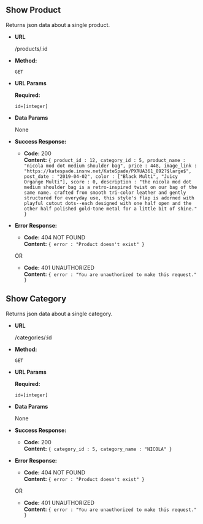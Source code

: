**Show Product**
----
  Returns json data about a single product.

* **URL**

  /products/:id

* **Method:**

  `GET`
  
*  **URL Params**

   **Required:**
 
   `id=[integer]`

* **Data Params**

  None

* **Success Response:**

  * **Code:** 200 <br />
    **Content:** `{
	product_id : 12,
	category_id : 5,
	product_name : "nicola mod dot medium shoulder bag",
	price : 448,
	image_link : "https://katespade.insnw.net/KateSpade/PXRUA361_892?$large$",
	post_date : "2019-04-02",
	color : ["Black Multi", "Juicy Organge Multi"],
	score : 0,
	description : "the nicola mod dot medium shoulder bag is a retro-inspired twist on our bag of the same name. crafted from smooth tri-color leather and gently structured for everyday use, this style's flap is adorned with playful cutout dots--each designed with one half open and the other half polished gold-tone metal for a little bit of shine."
}`
 
* **Error Response:**

  * **Code:** 404 NOT FOUND <br />
    **Content:** `{ error : "Product doesn't exist" }`

  OR

  * **Code:** 401 UNAUTHORIZED <br />
    **Content:** `{ error : "You are unauthorized to make this request." }`


**Show Category**
----
  Returns json data about a single category.

* **URL**

  /categories/:id

* **Method:**

  `GET`
  
*  **URL Params**

   **Required:**
 
   `id=[integer]`

* **Data Params**

  None

* **Success Response:**

  * **Code:** 200 <br />
    **Content:** `{	category_id : 5, category_name : "NICOLA" }`
 
* **Error Response:**

  * **Code:** 404 NOT FOUND <br />
    **Content:** `{ error : "Product doesn't exist" }`

  OR

  * **Code:** 401 UNAUTHORIZED <br />
    **Content:** `{ error : "You are unauthorized to make this request." }`